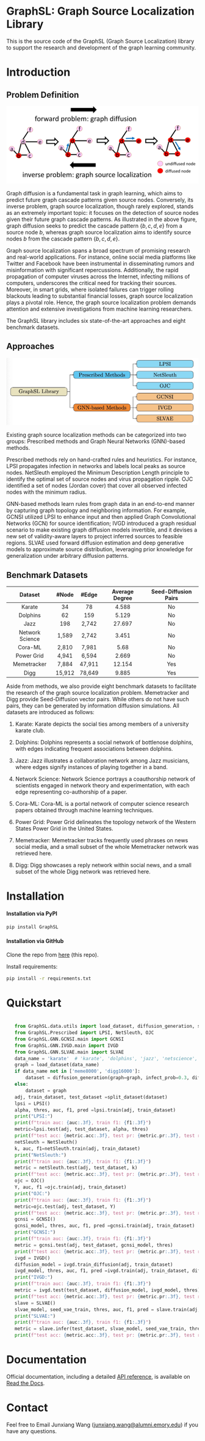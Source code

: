 
# GraphSL: Graph Source Localization Library

This is the source code of the GraphSL (Graph Source Localization) library to support the research and development of the graph learning community.

# Introduction

## Problem Definition

![image](SL_example.png)

Graph diffusion is a fundamental task in graph learning, which aims to predict future graph cascade patterns given source nodes. Conversely, its inverse problem, graph source localization, though rarely explored, stands as an extremely important topic: it focuses on the detection of source nodes given their future graph cascade patterns. As illustrated in the above figure, graph diffusion seeks to predict the cascade pattern $\lbrace b,c,d,e \rbrace$ from a source node $b$, whereas graph source localization aims to identify source nodes $b$ from the cascade pattern $\lbrace b,c,d,e \rbrace$. 

Graph source localization spans a broad spectrum of promising research and real-world applications. For instance, online social media platforms like Twitter and Facebook have been instrumental in disseminating rumors and misinformation with significant repercussions. Additionally, the rapid propagation of computer viruses across the Internet, infecting millions of computers, underscores the critical need for tracking their sources. Moreover, in smart grids, where isolated failures can trigger rolling blackouts leading to substantial financial losses, graph source localization plays a pivotal role. Hence, the graph source localization problem demands attention and extensive investigations from machine learning researchers.

The GraphSL library includes six state-of-the-art approaches and eight benchmark datasets.


## Approaches

![image](overview.png)

 Existing graph source localization methods can be categorized into two groups: Prescribed methods and Graph Neural Networks (GNN)-based methods.

Prescribed methods rely on hand-crafted rules and heuristics. For instance, LPSI propagates infection in networks and labels local peaks as source nodes. NetSleuth employed the Minimum Description Length principle to identify the optimal set of source nodes and virus propagation ripple. OJC identified a set of nodes (Jordan cover) that cover all observed infected nodes with the minimum radius.

GNN-based methods learn rules from graph data in an end-to-end manner by capturing graph topology and neighboring information. For example, GCNSI utilized LPSI to enhance input and then applied Graph Convolutional Networks (GCN) for source identification; IVGD introduced a graph residual scenario to make existing graph diffusion models invertible, and it devises a new set of validity-aware layers to project inferred sources to feasible regions. SLVAE used forward diffusion estimation and deep generative models to approximate source distribution, leveraging prior knowledge for generalization under arbitrary diffusion patterns.

## Benchmark Datasets

|       Dataset      |  #Node |  #Edge | Average Degree | Seed-Diffusion Pairs |
|:------------------:|:------:|:------:|:--------------:|:--------------------------:|
|       Karate       |   34   |   78   |      4.588     |             No             |
|      Dolphins      |   62   |   159  |      5.129     |             No             |
|         Jazz       |   198  |  2,742 |     27.697     |             No             |
| Network   Science  |  1,589 |  2,742 |      3.451     |             No             |
|       Cora-ML      |  2,810 |  7,981 |      5.68      |             No             |
|    Power   Grid    |  4,941 |  6,594 |      2.669     |             No             |
|     Memetracker    |  7,884 | 47,911 |     12.154     |            Yes             |
|        Digg        | 15,912 | 78,649 |      9.885     |            Yes             |


Aside from methods, we also provide eight benchmark datasets to facilitate the research of the graph source localization problem. Memetracker and Digg provide Seed-Diffusion vector pairs. While others do not have such pairs, they can be generated by information diffusion simulations. All datasets are introduced as follows:

1. Karate: Karate depicts the social ties among members of a university karate club.

2. Dolphins: Dolphins represents a social network of bottlenose dolphins, with edges indicating frequent associations between dolphins.

3. Jazz: Jazz illustrates a collaboration network among Jazz musicians, where edges signify instances of playing together in a band.

4. Network Science: Network Science portrays a coauthorship network of scientists engaged in network theory and experimentation, with each edge representing co-authorship of a paper.

5. Cora-ML: Cora-ML is a portal network of computer science research papers obtained through machine learning techniques.

6. Power Grid: Power Grid delineates the topology network of the Western States Power Grid in the United States.

7. Memetracker: Memetracker tracks frequently used phrases on news social media, and a small subset of the whole Memetracker network was retrieved here.

8. Digg: Digg showcases a reply network within social news, and a small subset of the whole Digg network was retrieved here.

# Installation

#### Installation via PyPI
```bash
pip install GraphSL
```

#### Installation via GitHub
Clone the repo from [here](https://github.com/xianggebenben/GraphSL) (this repo).

Install requirements:
```bash
pip install -r requirements.txt
```

# Quickstart
``` python

   from GraphSL.data.utils import load_dataset, diffusion_generation, split_dataset
   from GraphSL.Prescribed import LPSI, NetSleuth, OJC
   from GraphSL.GNN.GCNSI.main import GCNSI
   from GraphSL.GNN.IVGD.main import IVGD
   from GraphSL.GNN.SLVAE.main import SLVAE
   data_name = 'karate'  # 'karate', 'dolphins', 'jazz', 'netscience', 'cora_ml', 'power_grid', , 'meme8000', 'digg16000'
   graph = load_dataset(data_name)
   if data_name not in ['meme8000', 'digg16000']:
       dataset = diffusion_generation(graph=graph, infect_prob=0.3, diff_type='IC', sim_num=100, seed_ratio=0.3)
   else:
       dataset = graph
   adj, train_dataset, test_dataset =split_dataset(dataset)
   lpsi = LPSI()
   alpha, thres, auc, f1, pred =lpsi.train(adj, train_dataset)
   print("LPSI:")
   print(f"train auc: {auc:.3f}, train f1: {f1:.3f}")
   metric=lpsi.test(adj, test_dataset, alpha, thres)
   print(f"test acc: {metric.acc:.3f}, test pr: {metric.pr:.3f}, test re: {metric.re:.3f}, test f1: {metric.f1:.3f}, test auc: {metric.auc:.3f}")
   netSleuth = NetSleuth()
   k, auc, f1=netSleuth.train(adj, train_dataset)
   print("NetSleuth:")
   print(f"train auc: {auc:.3f}, train f1: {f1:.3f}")
   metric = netSleuth.test(adj, test_dataset, k)
   print(f"test acc: {metric.acc:.3f}, test pr: {metric.pr:.3f}, test re: {metric.re:.3f}, test f1: {metric.f1:.3f}, test auc: {metric.auc:.3f}")
   ojc = OJC()
   Y, auc, f1 =ojc.train(adj, train_dataset)
   print("OJC:")
   print(f"train auc: {auc:.3f}, train f1: {f1:.3f}")
   metric=ojc.test(adj, test_dataset, Y)
   print(f"test acc: {metric.acc:.3f}, test pr: {metric.pr:.3f}, test re: {metric.re:.3f}, test f1: {metric.f1:.3f}, test auc: {metric.auc:.3f}")
   gcnsi = GCNSI()
   gcnsi_model, thres, auc, f1, pred =gcnsi.train(adj, train_dataset)
   print("GCNSI:")
   print(f"train auc: {auc:.3f}, train f1: {f1:.3f}")
   metric = gcnsi.test(adj, test_dataset, gcnsi_model, thres)
   print(f"test acc: {metric.acc:.3f}, test pr: {metric.pr:.3f}, test re: {metric.re:.3f}, test f1: {metric.f1:.3f}, test auc: {metric.auc:.3f}")
   ivgd = IVGD()
   diffusion_model = ivgd.train_diffusion(adj, train_dataset)
   ivgd_model, thres, auc, f1, pred =ivgd.train(adj, train_dataset, diffusion_model)
   print("IVGD:")
   print(f"train auc: {auc:.3f}, train f1: {f1:.3f}")
   metric = ivgd.test(test_dataset, diffusion_model, ivgd_model, thres)
   print(f"test acc: {metric.acc:.3f}, test pr: {metric.pr:.3f}, test re: {metric.re:.3f}, test f1: {metric.f1:.3f}, test auc: {metric.auc:.3f}")
   slave = SLVAE()
   slvae_model, seed_vae_train, thres, auc, f1, pred = slave.train(adj, train_dataset)
   print("SLVAE:")
   print(f"train auc: {auc:.3f}, train f1: {f1:.3f}")
   metric = slave.infer(test_dataset, slvae_model, seed_vae_train, thres)
   print(f"test acc: {metric.acc:.3f}, test pr: {metric.pr:.3f}, test re: {metric.re:.3f}, test f1: {metric.f1:.3f}, test auc: {metric.auc:.3f}")
```

# Documentation

Official documentation, including a detailed [API reference](https://graphsl.readthedocs.io/en/latest/modules.html), is available on [Read the Docs](https://graphsl.readthedocs.io/en/latest/#).

# Contact

Feel free to Email Junxiang Wang (junxiang.wang@alumni.emory.edu) if you have any questions.
